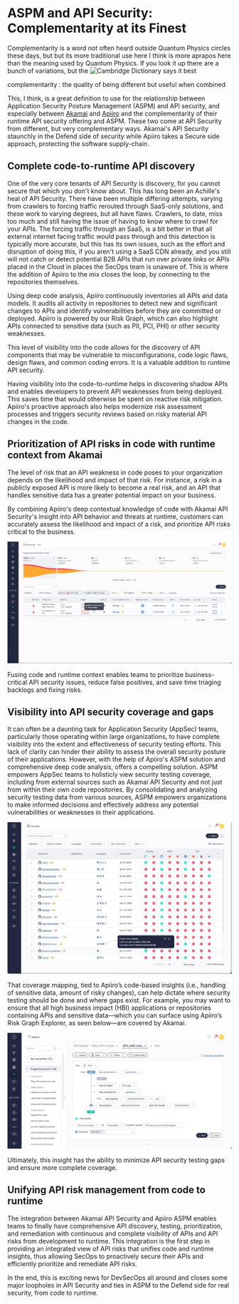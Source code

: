 # ASPM and API Security: Complementarity at its Finest

Complementarity is a word not often heard outside Quantum Physics circles these days, but but its more traditional use here I think is more aprapos here than the meaning used by Quantum Physics. If you look it up there are a bunch of variations, but the ![Cambridge Dictionary](https://dictionary.cambridge.org/us/dictionary/english/complementarity) says it best

complementarity
: the quality of being different but useful when combined

This, I think, is a great definition to use for the relationship between Application Security Posture Management (ASPM) and API security, and especially between [Akamai](https://www.wwt.com/partner/akamai/overview) and [Apiiro](https://apiiro.com) and the complementarity of their runtime API security offering and ASPM. These two come at API Security from different, but very complementary ways. Akamai's API Security staunchly in the Defend side of security while Apiiro takes a Secure side approach, protecting the software supply-chain. 

## Complete code-to-runtime API discovery

One of the very core tenants of API Security is discovery, for you cannot secure that which you don't know about. This has long been an Achille's heal of API Security. There have been multiple differing attempts, varying from crawlers to forcing traffic rerouted through SaaS-only solutions, and these work to varying degrees, but all have flaws. Crawlers, to date, miss too much and still having the issue of having to know where to crawl for your APIs. The forcing traffic through an SaaS, is a bit better in that all external internet facing traffic would pass through and this detection is typically more accurate, but this has its own issues, such as the effort and disruption of doing this, if you aren't using a SaaS CDN already, and you still will not catch or detect potential B2B APIs that run over private links or APIs placed in the Cloud in places the SecOps team is unaware of. This is where the addition of Apiiro to the mix closes the loop, by connecting to the repositories themselves.  

Using deep code analysis, Apiiro continuously inventories all APIs and data models. It audits all activity in repositories to detect new and significant changes to APIs and identify vulnerabilities before they are committed or deployed. Apiiro is powered by our Risk Graph, which can also highlight APIs connected to sensitive data (such as PII, PCI, PHI) or other security weaknesses.

This level of visibility into the code allows for the discovery of API components that may be vulnerable to misconfigurations, code logic flaws, design flaws, and common coding errors. It is a valuable addition to runtime API security.

Having visibility into the code-to-runtime helps in discovering shadow APIs and enables developers to prevent API weaknesses from being deployed. This saves time that would otherwise be spent on reactive risk mitigation. Apiiro's proactive approach also helps modernize risk assessment processes and triggers security reviews based on risky material API changes in the code.

## Prioritization of API risks in code with runtime context from Akamai 

The level of risk that an API weakness in code poses to your organization depends on the likelihood and impact of that risk. For instance, a risk in a publicly exposed API is more likely to become a real risk, and an API that handles sensitive data has a greater potential impact on your business.

By combining Apiiro's deep contextual knowledge of code with Akamai API Security's insight into API behavior and threats at runtime, customers can accurately assess the likelihood and impact of a risk, and prioritize API risks critical to the business.

![Filtered Risk Pane](/images/filtered-risk-pane.jpg)

Fusing code and runtime context enables teams to prioritize business-critical API security issues, reduce false positives, and save time triaging backlogs and fixing risks. 

## Visibility into API security coverage and gaps

It can often be a daunting task for Application Security (AppSec) teams, particularly those operating within large organizations, to have complete visibility into the extent and effectiveness of security testing efforts. This lack of clarity can hinder their ability to assess the overall security posture of their applications. However, with the help of Apiiro's ASPM solution and comprehensive deep code analysis, offers a compelling solution. ASPM empowers AppSec teams to holisticly view security testing coverage, including from external sources such as Akamai API Security and not just from within their own code repositories. By consolidating and analyzing security testing data from various sources, ASPM empowers organizations to make informed decisions and effectively address any potential vulnerabilities or weaknesses in their applications.

![Security Coverage](/images/security-coverage.jpg)

That coverage mapping, tied to Apiiro’s code-based insights (i.e., handling of sensitive data, amount of risky changes), can help dictate where security testing should be done and where gaps exist. For example, you may want to ensure that all high business impact (HBI) applications or repositories containing APIs and sensitive data—which you can surface using Apiiro’s Risk Graph Explorer, as seen below—are covered by Akamai. 

![Risk Graph Explorer Enriched by Akamai](/images/risk-graph-explorer.jpg)

Ultimately, this insight has the ability to minimize API security testing gaps and ensure more complete coverage.

## Unifying API risk management from code to runtime

The integration between Akamai API Security and Apiiro ASPM enables teams to finally have comprehensive API discovery, testing, prioritization, and remediation with continuous and complete visibility of APIs and API risks from development to runtime. This integration is the first step in providing an integrated view of API risks that unifies code and runtime insights, thus allowing SecOps to proactively secure their APIs and efficiently prioritize and remediate API risks. 

In the end, this is exciting news for DevSecOps all around and closes some major loopholes in API Security and ties in ASPM to the Defend side for real security, from code to runtime. 